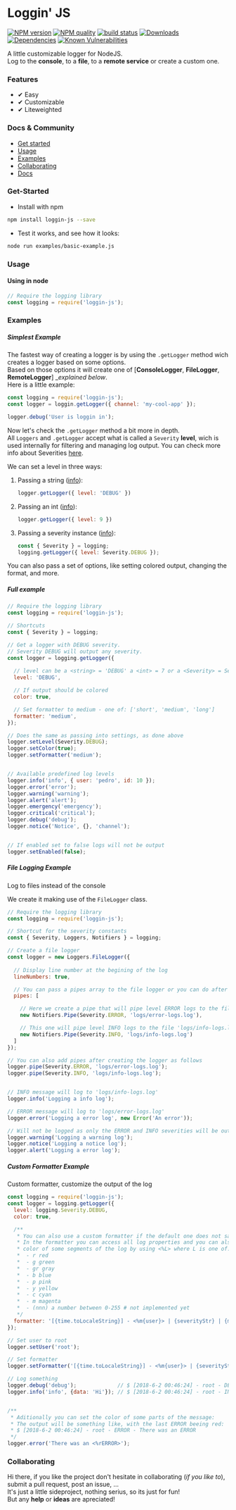 # Loggin' JS

<!-- ![Preview](https://github.com/nombrekeff/loggin-js/blob/master/examples/example-output-formater.PNG?raw=true) -->


[![NPM version][npm-image]][npm-url]
[![NPM quality][code-quality-badge]][code-quality-link]
[![build status][travis-image]][travis-url]
[![Downloads][downloads-badge]][downloads-link]
[![Dependencies][dependencies-badge]][dependencies-link]
[![Known Vulnerabilities][vulnerabilities-badge]][vulnerabilities-link]


<!-- Links -->
[npm-image]: https://img.shields.io/npm/v/loggin-js.svg?style=flat-square
[npm-url]: https://npmjs.org/package/loggin-js

[travis-image]: https://img.shields.io/travis/nombrekeff/loggin-js.svg?style=flat-square
[travis-url]: https://travis-ci.org/nombrekeff/loggin-js

[code-quality-badge]: http://npm.packagequality.com/shield/loggin-js.svg?style=flat-square
[code-quality-link]: https://packagequality.com/#?package=loggin-js

[downloads-badge]: https://img.shields.io/npm/dt/loggin-js.svg?style=flat-square
[downloads-link]: https://www.npmjs.com/package/loggin-js

[dependencies-badge]: https://img.shields.io/david/nombrekeff/loggin-js.svg?style=flat-square
[dependencies-link]: https://david-dm.org/nombrekeff/loggin-js?view=tree

[vulnerabilities-badge]: https://snyk.io/test/npm/loggin-js/badge.svg?style=flat-square
[vulnerabilities-link]: https://snyk.io/test/npm/loggin-js

[docs:severity]: https://github.com/nombrekeff/loggin-js/wiki/Severity

A little customizable logger for NodeJS.  
Log to the **console**, to a **file**, to a **remote service** or create a custom one.

### Features
* ✔︎ Easy 
* ✔︎ Customizable
* ✔︎ Liteweighted

### Docs & Community
* [Get started](#get-started)
* [Usage](#basic-usage)
* [Examples](https://github.com/nombrekeff/loggin-js/tree/master/examples)
* [Collaborating](#collaborating)
* [Docs](https://github.com/nombrekeff/logging-js/wiki)

### Get-Started
* Install with npm
```bash
npm install loggin-js --save
```

* Test it works, and see how it looks:
```bash
node run examples/basic-example.js
```

### Usage
#### Using in node
```javascript
// Require the logging library
const logging = require('loggin-js');
```
<!-- #### Using in browser #IN-PROCESS -->
<!-- ```html
<script src="./node_modules/loggin-js/build/loggin-js.min.js"></script>
<script>
  let logger = LogginJS.createLogger();
</script>
``` -->


### Examples
##### Simplest Example
The fastest way of creating a logger is by using the `.getLogger` method wich creates a logger based on some options.  
Based on those options it will create one of [**ConsoleLogger**, **FileLogger**, **RemoteLogger**] __explained below_.  
Here is a little example:
```js
const logging = require('loggin-js');
const logger = loggin.getLogger({ channel: 'my-cool-app' });

logger.debug('User is loggin in');
```

Now let's check the `.getLogger` method a bit more in depth.  
All `Loggers` and `.getLogger` accept what is called a `Severity` **level**, wich is used internally for filtering and managing log output. You can check more info about Severities [here]().  

We can set a level in three ways:
1. Passing a string ([info][docs:severity]): 
    ```js
    logger.getLogger({ level: 'DEBUG' })
    ```
1. Passing an int ([info][docs:severity]): 
    ```js
    logger.getLogger({ level: 9 })
    ```
3. Passing a severity instance ([info][docs:severity]): 
    ```js
    const { Severity } = logging;
    logging.getLogger({ level: Severity.DEBUG });
    ```

You can also pass a set of options, like setting colored output, changing the format, and more.


<!-- In this example we create a new logger with a severity of DEBUG (a severity is just the level of the log), and we set color to true.  
This means it will output any log to the console as DEBUG englobes all other severities

We create it making use of the `logging.getLogger(options?)` method that creates a logger based on the options.  
_There are other ways of creating a Logger as described in the examples and docs_ -->

##### Full example
```javascript
// Require the logging library
const logging = require('loggin-js');

// Shortcuts
const { Severity } = logging;

// Get a logger with DEBUG severity. 
// Severity DEBUG will output any severity.
const logger = logging.getLogger({
  
  // level can be a <string> = 'DEBUG' a <int> = 7 or a <Severity> = Severity.DEBUG 
  level: 'DEBUG',

  // If output should be colored
  color: true,

  // Set formatter to medium - one of: ['short', 'medium', 'long']
  formatter: 'medium',
});

// Does the same as passing into settings, as done above
logger.setLevel(Severity.DEBUG);
logger.setColor(true);
logger.setFormatter('medium');


// Available predefined log levels
logger.info('info', { user: 'pedro', id: 10 });
logger.error('error');
logger.warning('warning');
logger.alert('alert');
logger.emergency('emergency');
logger.critical('critical');
logger.debug('debug');
logger.notice('Notice', {}, 'channel');


// If enabled set to false logs will not be output
logger.setEnabled(false);
```


##### File Logging Example
Log to files instead of the console

We create it making use of the `FileLogger` class.  
```javascript
// Require the logging library
const logging = require('loggin-js');

// Shortcut for the severity constants
const { Severity, Loggers, Notifiers } = logging;

// Create a file logger
const logger = new Loggers.FileLogger({
  
  // Display line number at the begining of the log 
  lineNumbers: true,

  // You can pass a pipes array to the file logger or you can do after instancing (showed below)
  pipes: [

    // Here we create a pipe that will pipe level ERROR logs to the file 'logs/error-logs.log'
    new Notifiers.Pipe(Severity.ERROR, 'logs/error-logs.log'),

    // This one will pipe level INFO logs to the file 'logs/info-logs.log'
    new Notifiers.Pipe(Severity.INFO, 'logs/info-logs.log')
  ]
});

// You can also add pipes after creating the logger as follows
logger.pipe(Severity.ERROR, 'logs/error-logs.log');
logger.pipe(Severity.INFO, 'logs/info-logs.log');


// INFO message will log to 'logs/info-logs.log'
logger.info('Logging a info log');

// ERROR message will log to 'logs/error-logs.log'
logger.error('Logging a error log', new Error('An error'));

// Will not be logged as only the ERROR and INFO severities will be output to their respective files
logger.warning('Logging a warning log');
logger.notice('Logging a notice log');
logger.alert('Logging a error log');
```

##### Custom Formatter Example
Custom formatter, customize the output of the log 
```javascript
const logging = require('loggin-js');
const logger = logging.getLogger({
  level: logging.Severity.DEBUG,
  color: true,

  /**
   * You can also use a custom formatter if the default one does not satisfy your needs.
   * In the formatter you can access all log properties and you can also set the 
   * color of some segments of the log by using <%L> where L is one of:
   *  - r red
   *  - g green
   *  - gr gray
   *  - b blue
   *  - p pink
   *  - y yellow
   *  - c cyan
   *  - m magenta
   *  - (nnn) a number between 0-255 # not implemented yet
   */
  formatter: '[{time.toLocaleString}] - <%m{user}> | {severityStr} | {message} - {JSON.stringify(data)}'
});

// Set user to root
logger.setUser('root');

// Set formatter
logger.setFormatter('[{time.toLocaleString}] - <%m{user}> | {severityStr} | {message} - {JSON.stringify(message)}');

// Log something
logger.debug('debug');             // $ [2018-6-2 00:46:24] - root - DEBUG - debug
logger.info('info', {data: 'Hi'}); // $ [2018-6-2 00:46:24] - root - INFO - info - {"data":"Hi"}


/**
 * Aditionally you can set the color of some parts of the message:
 * The output will be something like, with the last ERROR beeing red:
 * $ [2018-6-2 00:46:24] - root - ERROR - There was an ERROR 
 */
logger.error('There was an <%rERROR>'); 
```


### Collaborating
Hi there, if you like the project don't hesitate in collaborating (_if you like to_), submit a pull request, post an issue, ...   
It's just a little sideproject, nothing serius, so its just for fun!  
But any **help** or **ideas** are apreciated!


[RFC3164]: https://tools.ietf.org/html/rfc3164
